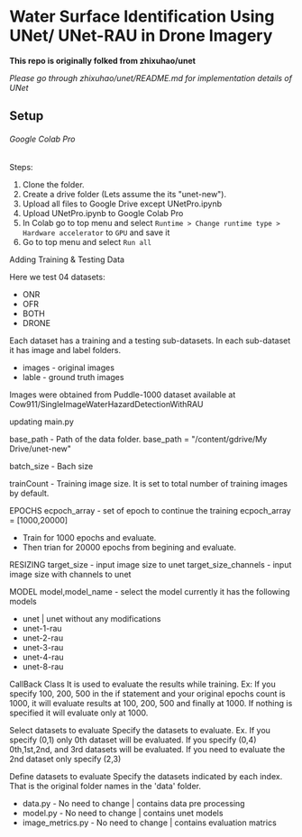 # Water Surface Identification Using UNet/ UNet-RAU in Drone Imagery #

**This repo is originally folked from zhixuhao/unet**

*Please go through zhixuhao/unet/README.md for implementation details of UNet*

## Setup ##

###### Google Colab Pro ######

Steps:

1. Clone the folder.
2. Create a drive folder (Lets assume the its "unet-new").
3. Upload all files to Google Drive except UNetPro.ipynb
4. Upload UNetPro.ipynb to Google Colab Pro
5. In Colab go to top menu and select `Runtime > Change runtime type > Hardware accelerator` to `GPU` and save it
4. Go to top menu and select `Run all`

Adding Training & Testing Data

Here we test 04 datasets:
- ONR
- OFR
- BOTH
- DRONE

Each dataset has a training and a testing sub-datasets.
In each sub-dataset it has image and label folders.
- images - original images
- lable - ground truth images

Images were obtained from Puddle-1000 dataset available at Cow911/SingleImageWaterHazardDetectionWithRAU

updating main.py

base_path - Path of the data folder.
base_path = "/content/gdrive/My Drive/unet-new"

batch_size - Bach size

trainCount - Training image size. It is set to total number of training images by default.

EPOCHS
ecpoch_array - set of epoch to continue the training
ecpoch_array = [1000,20000]

- Train for 1000 epochs and evaluate.
- Then trian for 20000 epochs from begining and evaluate.

RESIZING
target_size - input image size to unet
target_size_channels - input image size with channels to unet

MODEL
model,model_name - select the model
currently it has the following models

- unet | unet without any modifications
- unet-1-rau
- unet-2-rau
- unet-3-rau
- unet-4-rau
- unet-8-rau

CallBack Class
It is used to evaluate the results while training.
Ex: If you specify 100, 200, 500 in the if statement and your original epochs count is 1000, it will evaluate results at 100, 200, 500 and finally at 1000. If nothing is specified it will evaluate only at 1000.

Select datasets to evaluate
Specify the datasets to evaluate. Ex. If you specify (0,1) only 0th dataset will be evaluated. If you specify (0,4) 0th,1st,2nd, and 3rd datasets will be evaluated. If you need to evaluate the 2nd dataset only specify (2,3)

Define datasets to evaluate
Specify the datasets indicated by each index. That is the original folder names in the 'data' folder.

- data.py - No need to change | contains data pre processing
- model.py - No need to change | contains unet models
- image_metrics.py - No need to change | contains evaluation matrics
